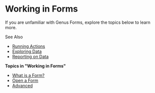 # Working in Forms

If you are unfamiliar with Genus Forms, explore the topics below to learn more.

See Also

*   [Running Actions](../running-actions/index.md)
*   [Exploring Data](../../search-and-refine/exploring-data.md)
*   [Reporting on Data](../../analyze-report-and-discover/index.md)

**Topics in "Working in Forms"**
* [What is a Form?](what-is-a-form.md)
* [Open a Form](open-a-form.md)
* [Advanced](advanced/advanced.md)